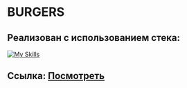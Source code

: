 # BURGERS
## Реализован с использованием стека:

[![My Skills](https://skillicons.dev/icons?i=html,css,angular,typescript)](https://skillicons.dev)


## Ссылка: [Посмотреть](https://artyomxxx.github.io/Conquest/)